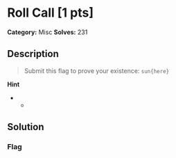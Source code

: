 # Roll Call [1 pts]

**Category:** Misc
**Solves:** 231

## Description
>Submit this flag to prove your existence: `sun{here}`

**Hint**
* -

## Solution

### Flag

